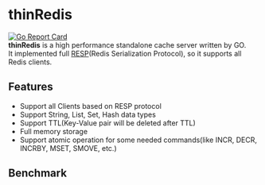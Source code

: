 # thinRedis
[![Go Report Card](https://goreportcard.com/badge/github.com/VincentFF/thinredis)](https://goreportcard.com/report/github.com/VincentFF/thinredis)  
 **thinRedis** is a high performance standalone cache server written by GO.  
 It implemented full [RESP](https://redis.io/docs/reference/protocol-spec/)(Redis Serialization Protocol), so it supports all Redis clients.  

## Features
* Support all Clients based on RESP protocol
* Support String, List, Set, Hash data types
* Support TTL(Key-Value pair will be deleted after TTL)
* Full memory storage
* Support atomic operation for some needed commands(like INCR, DECR, INCRBY, MSET, SMOVE, etc.)

## Benchmark 
